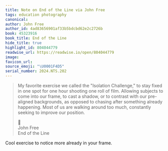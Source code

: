 ```yaml
---
title: Note on End of the Line via John Free
tags: education photography
canonical:
author: John Free
author_id: 4ad83656901af33b5bdcbd62e2c2726b
book: 45323916
book_title: End of the Line
hide_title: true
highlight_id: 804044779
readwise_url: https://readwise.io/open/804044779
image:
favicon_url:
source_emoji: "\U0001F4D5"
serial_number: 2024.NTS.202
---
```

> My favorite exercise we called the "Isolation Challenge," to stay fixed in one spot for one hour shooting one roll of film. Allowing subjects to come into our frame, to cast a shadow, or to contrast with our pre-aligned backgrounds, as opposed to chasing after something already happening. Most of us are walking around too much, constantly seeking to improve our position.
> <div class="quoteback-footer"><div class="quoteback-avatar"><span class="mini-emoji"> 📕</span></div><div class="quoteback-metadata"><div class="metadata-inner"><span style="display:none">FROM:</span><div aria-label="John Free" class="quoteback-author"> John Free</div><div aria-label="End of the Line" class="quoteback-title"> End of the Line</div></div></div></div>

Cool exercise to notice more already in your frame.